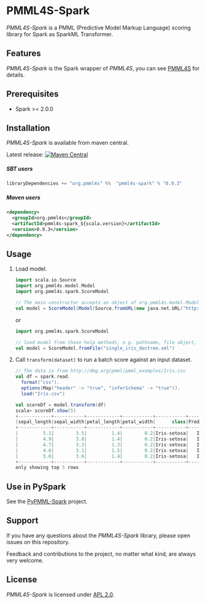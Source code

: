 # PMML4S-Spark
_PMML4S-Spark_ is a PMML (Predictive Model Markup Language) scoring library for Spark as SparkML Transformer.

## Features
_PMML4S-Spark_ is the Spark wrapper of _PMML4S_, you can see [PMML4S](https://github.com/autodeployai/pmml4s) for details.

## Prerequisites
 - Spark >= 2.0.0

## Installation
_PMML4S-Spark_ is available from maven central.

Latest release: [![Maven Central](https://maven-badges.herokuapp.com/maven-central/org.pmml4s/pmml4s-spark_2.12/badge.svg)](https://maven-badges.herokuapp.com/maven-central/org.pmml4s/pmml4s-spark_2.12)

##### SBT users
```scala
libraryDependencies += "org.pmml4s" %%  "pmml4s-spark" % "0.9.3"
```

##### Maven users
```xml
<dependency>
  <groupId>org.pmml4s</groupId>
  <artifactId>pmml4s-spark_${scala.version}</artifactId>
  <version>0.9.3</version>
</dependency>
```

## Usage
1. Load model.

    ```scala
    import scala.io.Source
    import org.pmml4s.model.Model
    import org.pmml4s.spark.ScoreModel

    // The main constructor accepts an object of org.pmml4s.model.Model
    val model = ScoreModel(Model(Source.fromURL(new java.net.URL("http://dmg.org/pmml/pmml_examples/KNIME_PMML_4.1_Examples/single_iris_dectree.xml"))))
    ```
    or
    ```scala
    import org.pmml4s.spark.ScoreModel
    
    // load model from those help methods, e.g. pathname, file object, a string, an array of bytes, or an input stream.
    val model = ScoreModel.fromFile("single_iris_dectree.xml")
    ```

2. Call `transform(dataset)` to run a batch score against an input dataset.

    ```scala
    // The data is from http://dmg.org/pmml/pmml_examples/Iris.csv
    val df = spark.read.
      format("csv").
      options(Map("header" -> "true", "inferSchema" -> "true")).
      load("Iris.csv")
 
    val scoreDf = model.transform(df)
    scala> scoreDf.show(5)
    +------------+-----------+------------+-----------+-----------+--------------+-----------+-----------------------+---------------------------+--------------------------+-------+
    |sepal_length|sepal_width|petal_length|petal_width|      class|PredictedValue|Probability|Probability_Iris-setosa|Probability_Iris-versicolor|Probability_Iris-virginica|Node_ID|
    +------------+-----------+------------+-----------+-----------+--------------+-----------+-----------------------+---------------------------+--------------------------+-------+
    |         5.1|        3.5|         1.4|        0.2|Iris-setosa|   Iris-setosa|        1.0|                    1.0|                        0.0|                       0.0|      1|
    |         4.9|        3.0|         1.4|        0.2|Iris-setosa|   Iris-setosa|        1.0|                    1.0|                        0.0|                       0.0|      1|
    |         4.7|        3.2|         1.3|        0.2|Iris-setosa|   Iris-setosa|        1.0|                    1.0|                        0.0|                       0.0|      1|
    |         4.6|        3.1|         1.5|        0.2|Iris-setosa|   Iris-setosa|        1.0|                    1.0|                        0.0|                       0.0|      1|
    |         5.0|        3.6|         1.4|        0.2|Iris-setosa|   Iris-setosa|        1.0|                    1.0|                        0.0|                       0.0|      1|
    +------------+-----------+------------+-----------+-----------+--------------+-----------+-----------------------+---------------------------+--------------------------+-------+
    only showing top 5 rows
    ```

## Use in PySpark
See the [PyPMML-Spark](https://github.com/autodeployai/pypmml-spark) project.

## Support
If you have any questions about the _PMML4S-Spark_ library, please open issues on this repository.

Feedback and contributions to the project, no matter what kind, are always very welcome. 

## License
_PMML4S-Spark_ is licensed under [APL 2.0](http://www.apache.org/licenses/LICENSE-2.0).
